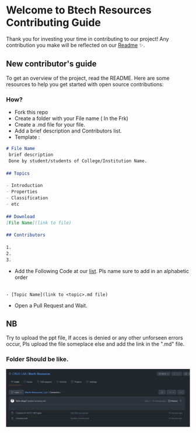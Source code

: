 # Welcome to Btech Resources Contributing Guide

Thank you for investing your time in contributing to our project! Any contribution you make will be reflected on our [Readme](https://github.com/CIRUS-LAB/Btech-Resources/blob/main/README.md#Contributors) ✨.

## New contributor's guide

To get an overview of the project, read the README. Here are some resources to help you get started with open source contributions:

### How?
- Fork this repo
- Create a folder with your File name ( In the Frk)
- Create a .md file for your file.
- Add a brief description and Contributors list.
- Template :
```Markdown
# File Name
 brief description
 Done by student/students of College/Institution Name.

## Topics

- Introduction
- Properties
- Classification
- etc

## Download
[File Name](link to file)

## Contributors

1.
2.
3.

```
- Add the Following Code at our [list](https://github.com/CIRUS-LAB/Btech-Resources/blob/main/README.md#List). Pls name sure to add in an alphabetic order
```

- [Topic Name](link to <topic>.md file)

```

- Open a Pull Request and Wait.

## NB
Try to upload the ppt file, If acces is denied or any other unforseen errors occur, Pls upload the file someplace else and add the link in the ".md" file.
### Folder Should be like.
<img align="center" src="https://github.com/CIRUS-LAB/Btech-Resources/blob/main/img/tutorial1.png"  />
